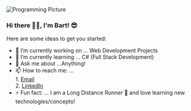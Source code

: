 ![Programming Picture](https://res.cloudinary.com/springboard-images/image/upload/q_auto,f_auto,fl_lossy/wordpress/2019/07/sb-blog-programming.png)

### Hi there 👋🏾, I'm Bart! 😎

<!--
**Ballen2713/Ballen2713** is a ✨ _special_ ✨ repository because its `README.md` (this file) appears on your GitHub profile.-->

Here are some ideas to get you started:

- 🔭 I’m currently working on ... Web Development Projects
- 🌱 I’m currently learning ... C# (Full Stack Development)
- 💬 Ask me about ...Anything!
- 📫 How to reach me: ...<br>
      1. [Email](bart.allen27@outlook.com, "Personal Email")<br>
      2. [LinkedIn](https://www.linkedin.com/in/bartholomew-allen-928350143?lipi=urn%3Ali%3Apage%3Ad_flagship3_profile_view_base_contact_details%3BNGBWH%2BMyQ0agSYlkpt3ofw%3D%3D)
- ⚡ Fun fact: ... I am a Long Distance Runner 🏃 and love learning new technologies/concepts!

